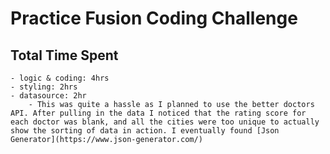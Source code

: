 # Practice Fusion Coding Challenge

## Total Time Spent
    - logic & coding: 4hrs
    - styling: 2hrs
    - datasource: 2hr
        - This was quite a hassle as I planned to use the better doctors API. After pulling in the data I noticed that the rating score for each doctor was blank, and all the cities were too unique to actually show the sorting of data in action. I eventually found [Json Generator](https://www.json-generator.com/)